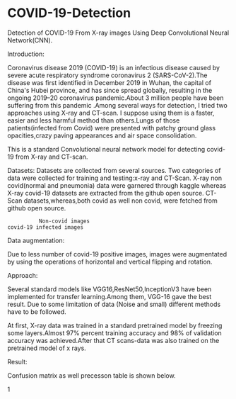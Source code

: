 # COVID-19-Detection

Detection of COVID-19 From X-ray images Using Deep
Convolutional Neural Network(CNN).

 Introduction:
 
Coronavirus disease 2019 (COVID-19) is an infectious disease caused by severe acute respiratory syndrome coronavirus 2 (SARS-CoV-2).The disease was first identified in December 2019 in Wuhan, the capital of China's Hubei province, and has since spread globally, resulting in the ongoing 2019–20 coronavirus pandemic.About 3 million people have been suffering from this pandemic .Among several ways for detection, I tried two approaches using X-ray and CT-scan. I suppose using them  is a faster, easier and less harmful method than others.Lungs of those patients(infected from Covid) were  presented with patchy ground glass opacities,crazy paving appearances and air space consolidation.

This is a standard Convolutional neural network model for detecting covid-19 from X-ray and CT-scan.

Datasets:
Datasets are collected from several sources. Two categories of data were collected for training and testing:x-ray and CT-Scan. X-ray non covid(normal and pneumonia) data were garnered through kaggle whereas X-ray covid-19 datasets are extracted from the github open source. CT-Scan datasets,whereas,both covid as well non covid, were fetched from github open source.
  


              Non-covid images                                                           covid-19 infected images

Data augmentation:

Due to less number of covid-19 positive images, images were augmentated by using the operations of horizontal and vertical flipping and rotation.

Approach:

Several standard models like VGG16,ResNet50,InceptionV3 have been implemented for transfer learning.Among them, VGG-16 gave the best result. Due to some limitation of data (Noise and small) different methods have to be followed.  

At first, X-ray data was trained in a standard pretrained model by freezing some layers.Almost 97% percent training accuracy and 98% of validation accuracy was achieved.After that CT scans-data was also trained on the pretrained model of x rays.

Result:

   Confusion matrix as well precesson table is shown below.
   






1
